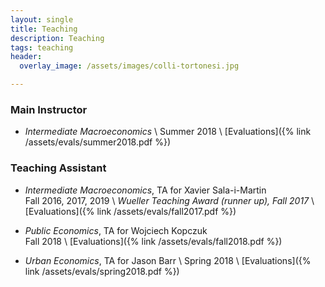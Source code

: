 ```yaml
---
layout: single
title: Teaching
description: Teaching
tags: teaching
header: 
  overlay_image: /assets/images/colli-tortonesi.jpg

---
```


### Main Instructor

- *Intermediate Macroeconomics* \\
Summer 2018 \\
[Evaluations]({% link /assets/evals/summer2018.pdf %})

### Teaching Assistant

- *Intermediate Macroeconomics*, TA for Xavier Sala-i-Martin        
Fall 2016, 2017, 2019 \\
*Wueller Teaching Award (runner up), Fall 2017* \\
[Evaluations]({% link /assets/evals/fall2017.pdf %})

- *Public Economics*, TA for Wojciech Kopczuk        
Fall 2018 \\
[Evaluations]({% link /assets/evals/fall2018.pdf %})

- *Urban Economics*, TA for Jason Barr \\
Spring 2018 \\
[Evaluations]({% link /assets/evals/spring2018.pdf %})